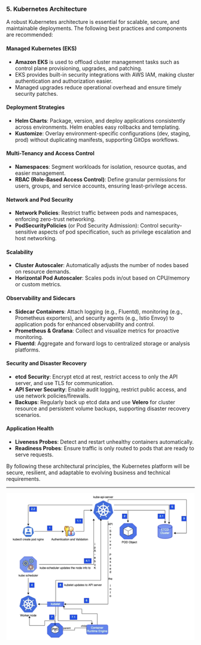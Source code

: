 ### 5. Kubernetes Architecture

A robust Kubernetes architecture is essential for scalable, secure, and maintainable deployments. The following best practices and components are recommended:

#### Managed Kubernetes (EKS)
- **Amazon EKS** is used to offload cluster management tasks such as control plane provisioning, upgrades, and patching.
- EKS provides built-in security integrations with AWS IAM, making cluster authentication and authorization easier.
- Managed upgrades reduce operational overhead and ensure timely security patches.

#### Deployment Strategies
- **Helm Charts**: Package, version, and deploy applications consistently across environments. Helm enables easy rollbacks and templating.
- **Kustomize**: Overlay environment-specific configurations (dev, staging, prod) without duplicating manifests, supporting GitOps workflows.

#### Multi-Tenancy and Access Control
- **Namespaces**: Segment workloads for isolation, resource quotas, and easier management.
- **RBAC (Role-Based Access Control)**: Define granular permissions for users, groups, and service accounts, ensuring least-privilege access.

#### Network and Pod Security
- **Network Policies**: Restrict traffic between pods and namespaces, enforcing zero-trust networking.
- **PodSecurityPolicies** (or Pod Security Admission): Control security-sensitive aspects of pod specification, such as privilege escalation and host networking.

#### Scalability
- **Cluster Autoscaler**: Automatically adjusts the number of nodes based on resource demands.
- **Horizontal Pod Autoscaler**: Scales pods in/out based on CPU/memory or custom metrics.

#### Observability and Sidecars
- **Sidecar Containers**: Attach logging (e.g., Fluentd), monitoring (e.g., Prometheus exporters), and security agents (e.g., Istio Envoy) to application pods for enhanced observability and control.
- **Prometheus & Grafana**: Collect and visualize metrics for proactive monitoring.
- **Fluentd**: Aggregate and forward logs to centralized storage or analysis platforms.

#### Security and Disaster Recovery
- **etcd Security**: Encrypt etcd at rest, restrict access to only the API server, and use TLS for communication.
- **API Server Security**: Enable audit logging, restrict public access, and use network policies/firewalls.
- **Backups**: Regularly back up etcd data and use **Velero** for cluster resource and persistent volume backups, supporting disaster recovery scenarios.

#### Application Health
- **Liveness Probes**: Detect and restart unhealthy containers automatically.
- **Readiness Probes**: Ensure traffic is only routed to pods that are ready to serve requests.

By following these architectural principles, the Kubernetes platform will be secure, resilient, and adaptable to evolving business and technical requirements.

---
![Kubernetes Architecture](./05_Kubernetes_Architecture.png)